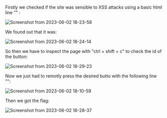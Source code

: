 Firstly we checked if the site was sensible to XSS attacks using a basic html line "<script> alert("XSS"); </script>" :

![Screenshot from 2023-06-02 18-23-58](https://github.com/DCC-FCUP-SP/sp2223-t02g10/assets/92749121/d3c8c6d8-0af1-42eb-974d-000e5f4503f5)

We found out that it was:

![Screenshot from 2023-06-02 18-24-14](https://github.com/DCC-FCUP-SP/sp2223-t02g10/assets/92749121/d18f7433-5cdf-4f94-8ad2-f772b3e56f97)

So then we have to inspect the page with "ctrl + shift + c" to check the id of the button:

![Screenshot from 2023-06-02 18-29-23](https://github.com/DCC-FCUP-SP/sp2223-t02g10/assets/92749121/780a22de-2d97-48ad-b2a2-8dfff2233445)

Now we just had to remotly press the desired butto with the following line "<script> document.getElementById("giveflag").click(); </script>":

![Screenshot from 2023-06-02 18-10-59](https://github.com/DCC-FCUP-SP/sp2223-t02g10/assets/92749121/91b1b815-5791-4bd1-a7ff-e94e4f237496)

Then we got the flag:

![Screenshot from 2023-06-02 18-28-37](https://github.com/DCC-FCUP-SP/sp2223-t02g10/assets/92749121/18fa18d3-5e1e-480a-9557-0e74a891c87f)
